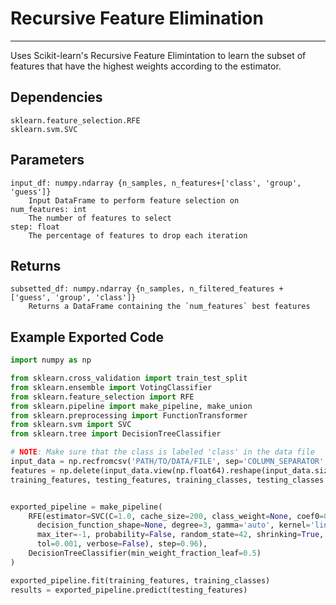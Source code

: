# Recursive Feature Elimination
* * *

Uses Scikit-learn's Recursive Feature Elimintation to learn the subset of features that have the highest weights according to the estimator.

## Dependencies
    sklearn.feature_selection.RFE
    sklearn.svm.SVC


Parameters
----------
    input_df: numpy.ndarray {n_samples, n_features+['class', 'group', 'guess']}
        Input DataFrame to perform feature selection on
    num_features: int
        The number of features to select
    step: float
        The percentage of features to drop each iteration

Returns
-------
    subsetted_df: numpy.ndarray {n_samples, n_filtered_features + ['guess', 'group', 'class']}
        Returns a DataFrame containing the `num_features` best features

Example Exported Code
---------------------

```Python
import numpy as np

from sklearn.cross_validation import train_test_split
from sklearn.ensemble import VotingClassifier
from sklearn.feature_selection import RFE
from sklearn.pipeline import make_pipeline, make_union
from sklearn.preprocessing import FunctionTransformer
from sklearn.svm import SVC
from sklearn.tree import DecisionTreeClassifier

# NOTE: Make sure that the class is labeled 'class' in the data file
input_data = np.recfromcsv('PATH/TO/DATA/FILE', sep='COLUMN_SEPARATOR', dtype=np.float64)
features = np.delete(input_data.view(np.float64).reshape(input_data.size, -1), input_data.dtype.names.index('class'), axis=1)
training_features, testing_features, training_classes, testing_classes =     train_test_split(features, tpot_data['class'], random_state=42)


exported_pipeline = make_pipeline(
    RFE(estimator=SVC(C=1.0, cache_size=200, class_weight=None, coef0=0.0,
      decision_function_shape=None, degree=3, gamma='auto', kernel='linear',
      max_iter=-1, probability=False, random_state=42, shrinking=True,
      tol=0.001, verbose=False), step=0.96),
    DecisionTreeClassifier(min_weight_fraction_leaf=0.5)
)

exported_pipeline.fit(training_features, training_classes)
results = exported_pipeline.predict(testing_features)

```
